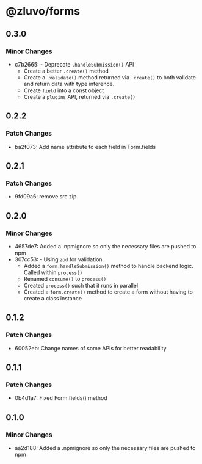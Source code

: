 # @zluvo/forms

## 0.3.0

### Minor Changes

- c7b2665: - Deprecate `.handleSubmission()` API
  - Create a better `.create()` method
  - Create a `.validate()` method returned via `.create()` to both
    validate and return data with type inference.
  - Create `field` into a const object
  - Create a `plugins` API, returned via `.create()`

## 0.2.2

### Patch Changes

- ba2f073: Add name attribute to each field in Form.fields

## 0.2.1

### Patch Changes

- 9fd09a6: remove src.zip

## 0.2.0

### Minor Changes

- 4657de7: Added a .npmignore so only the necessary files are pushed to npm
- 307cc53: - Using `zod` for validation.
  - Added a `form.handleSubmission()` method to handle backend logic. Called within `process()`
  - Renamed `consume()` to `process()`
  - Created `process()` such that it runs in parallel
  - Created a `form.create()` method to create a form without having to create a class instance

## 0.1.2

### Patch Changes

- 60052eb: Change names of some APIs for better readability

## 0.1.1

### Patch Changes

- 0b4d1a7: Fixed Form.fields() method

## 0.1.0

### Minor Changes

- aa2d188: Added a .npmignore so only the necessary files are pushed to npm
